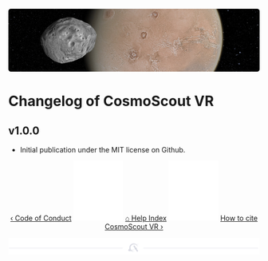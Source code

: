 <p align="center"> 
  <img src ="img/banner-phobos.jpg" />
</p>

# Changelog of CosmoScout VR

## v1.0.0

* Initial publication under the MIT license on Github.

<p align="center">
  <a href="code_of_conduct.md">&lsaquo; Code of Conduct</a>
  <img src ="img/nav-vspace.svg"/>
  <a href="README.md">&#8962; Help Index</a>
  <img src ="img/nav-vspace.svg"/>
  <a href="citation.md">How to cite CosmoScout VR &rsaquo;</a>
</p>

<p align="center"><img src ="img/hr.svg"/></p>
